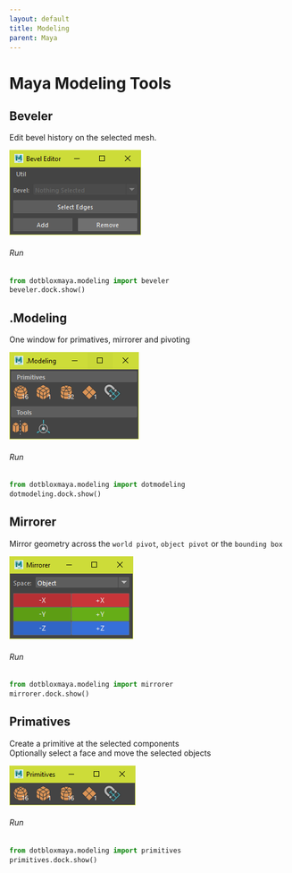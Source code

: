 ```yaml
---
layout: default
title: Modeling
parent: Maya
---
```


# Maya Modeling Tools

## Beveler
Edit bevel history on the selected mesh.  

![img](../img/maya_beveler.png)

###### Run

```python
from dotbloxmaya.modeling import beveler
beveler.dock.show()
```

## .Modeling
One window for primatives, mirrorer and pivoting  

![img](../img/maya_dotmodeling.png)

###### Run

```python
from dotbloxmaya.modeling import dotmodeling
dotmodeling.dock.show()
```

## Mirrorer 
Mirror geometry across the `world pivot`, `object pivot` or the `bounding box`  

![img](../img/maya_mirror.png)

###### Run

```python
from dotbloxmaya.modeling import mirrorer
mirrorer.dock.show()
```

## Primatives
Create a primitive at the selected components  
Optionally select a face and move the selected objects  

![img](../img/maya_primatives.png)

###### Run

```python
from dotbloxmaya.modeling import primitives
primitives.dock.show()
```